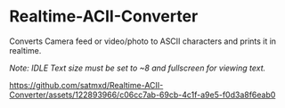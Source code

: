 # Realtime-ACII-Converter
Converts Camera feed or video/photo to ASCII characters and prints it in realtime.

*Note: IDLE Text size must be set to ~8 and  fullscreen for viewing text.*


https://github.com/satmxd/Realtime-ACII-Converter/assets/122893966/c06cc7ab-69cb-4c1f-a9e5-f0d3a8f6eab0

